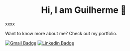 <h1 align="center">Hi, I am Guilherme  👋</h1>

xxxx

Want to know more about me? Check out my portfolio.

[![Gmail Badge](https://img.shields.io/badge/Gmail-D14836?style=for-the-badge&logo=gmail&logoColor=white)](guilhermegianluppi@gmail.com)  [![Linkedin Badge](https://img.shields.io/badge/LinkedIn-0077B5?style=for-the-badge&logo=linkedin&logoColor=white)](https://www.linkedin.com/in/guilherme-gianluppi-moura-264b43207/)





